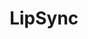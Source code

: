 ---
title: LipSync
description: Creates an effect used to syncronize lyric phomemes to a prop
aliases: [/vixen-3-documentation/sequencer/effects/basic-lighting-effects/lipsync/]
---